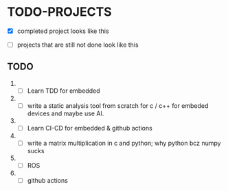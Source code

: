 # TODO-PROJECTS

- [x] completed project looks like this
- [ ] projects that are still not done look like this


##  TODO

1. - [ ] Learn TDD for embedded
2. - [ ] write a static analysis tool from scratch for c / c++ for embeded devices and maybe use AI.
3. - [ ] Learn CI-CD for embedded & github actions
4. - [ ] write a matrix multiplication in c and python; why python bcz numpy sucks
5. - [ ] ROS
6. - [ ] github actions
